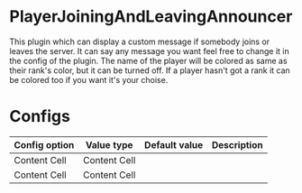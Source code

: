 # PlayerJoiningAndLeavingAnnouncer
This plugin which can display a custom message if somebody joins or leaves the server. It can say any message you want feel free to change it in the config of the plugin. 
The name of the player will be colored as same as their rank's color, but it can be turned off. If a player hasn't got a rank it can be colored too if you want it's your choise.
# Configs 
| Config option  | Value type | Default value | Description
| ------------- | ------------- | ------------- | ------------- |
| Content Cell  | Content Cell  |
| Content Cell  | Content Cell  |
